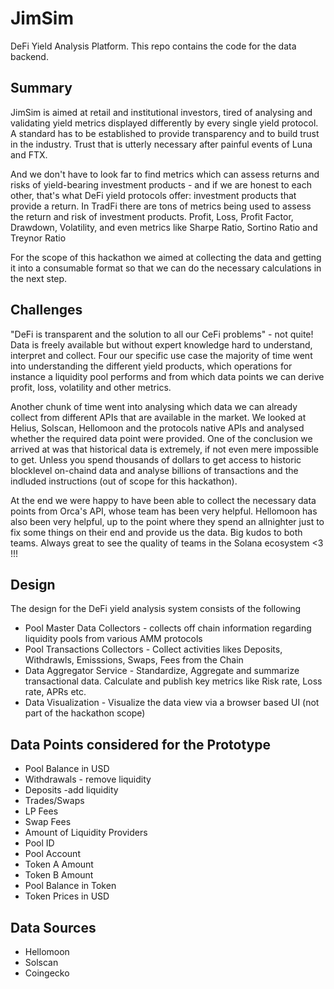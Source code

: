 # JimSim 
DeFi Yield Analysis Platform.
This repo contains the code for the data backend.

## Summary
JimSim is aimed at retail and institutional investors, tired of analysing and validating yield metrics displayed differently by every single yield protocol. A standard has to be established to provide transparency and to build trust in the industry. Trust that is utterly necessary after painful events of Luna and FTX.

And we don't have to look far to find metrics which can assess returns and risks of yield-bearing investment products - and if we are honest to each other, that's what DeFi yield protocols offer: investment products that provide a return. In TradFi there are tons of metrics being used to assess the return and risk of investment products. Profit, Loss, Profit Factor, Drawdown, Volatility, and even metrics like Sharpe Ratio, Sortino Ratio and Treynor Ratio

For the scope of this hackathon we aimed at collecting the data and getting it into a consumable format so that we can do the necessary calculations in the next step.

## Challenges

"DeFi is transparent and the solution to all our CeFi problems" - not quite! Data is freely available but without expert knowledge hard to understand, interpret and collect. Four our specific use case the majority of time went into understanding the different yield products, which operations for instance a liquidity pool performs and from which data points we can derive profit, loss, volatility and other metrics.

Another chunk of time went into analysing which data we can already collect from different APIs that are available in the market. We looked at Helius, Solscan, Hellomoon and the protocols native APIs and analysed whether the required data point were provided. One of the conclusion we arrived at was that historical data is extremely, if not even mere impossible to get. Unless you spend thousands of dollars to get access to historic blocklevel on-chaind data and analyse billions of transactions and the indluded instructions (out of scope for this hackathon).

At the end we were happy to have been able to collect the necessary data points from Orca's API, whose team has been very helpful. Hellomoon has also been very helpful, up to the point where they spend an allnighter just to fix some things on their end and provide us the data. Big kudos to both teams. Always great to see the quality of teams in the Solana ecosystem <3 !!!

## Design 
 The design for the DeFi yield analysis system consists of the following 
 * Pool Master Data Collectors - collects off chain information regarding liquidity pools from various AMM protocols 
 * Pool Transactions Collectors - Collect activities likes Deposits, Withdrawls, Emisssions, Swaps, Fees from the Chain 
 * Data Aggregator Service - Standardize, Aggregate and summarize transactional data. Calculate and publish key metrics like Risk rate, Loss rate, APRs etc.
 * Data Visualization - Visualize the data view via a browser based UI (not part of the hackathon scope)

## Data Points considered for the Prototype
- Pool Balance in USD
- Withdrawals - remove liquidity
- Deposits -add liquidity
- Trades/Swaps
- LP Fees
- Swap Fees
- Amount of Liquidity Providers
- Pool ID
- Pool Account
- Token A Amount
- Token B Amount
- Pool Balance in Token
- Token Prices in USD

## Data Sources
- Hellomoon
- Solscan
- Coingecko
